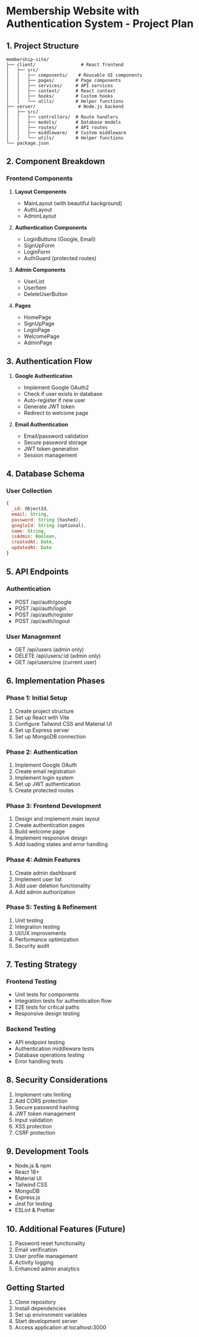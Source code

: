 # Membership Website with Authentication System - Project Plan

## 1. Project Structure
```
membership-site/
├── client/                 # React frontend
│   ├── src/
│   │   ├── components/    # Reusable UI components
│   │   ├── pages/        # Page components
│   │   ├── services/     # API services
│   │   ├── context/      # React context
│   │   ├── hooks/        # Custom hooks
│   │   └── utils/        # Helper functions
├── server/                # Node.js backend
│   ├── src/
│   │   ├── controllers/  # Route handlers
│   │   ├── models/       # Database models
│   │   ├── routes/       # API routes
│   │   ├── middleware/   # Custom middleware
│   │   └── utils/        # Helper functions
└── package.json
```

## 2. Component Breakdown

### Frontend Components
1. **Layout Components**
   - MainLayout (with beautiful background)
   - AuthLayout
   - AdminLayout

2. **Authentication Components**
   - LoginButtons (Google, Email)
   - SignUpForm
   - LoginForm
   - AuthGuard (protected routes)

3. **Admin Components**
   - UserList
   - UserItem
   - DeleteUserButton

4. **Pages**
   - HomePage
   - SignUpPage
   - LoginPage
   - WelcomePage
   - AdminPage

## 3. Authentication Flow
1. **Google Authentication**
   - Implement Google OAuth2
   - Check if user exists in database
   - Auto-register if new user
   - Generate JWT token
   - Redirect to welcome page

2. **Email Authentication**
   - Email/password validation
   - Secure password storage
   - JWT token generation
   - Session management

## 4. Database Schema

### User Collection
```javascript
{
  _id: ObjectId,
  email: String,
  password: String (hashed),
  googleId: String (optional),
  name: String,
  isAdmin: Boolean,
  createdAt: Date,
  updatedAt: Date
}
```

## 5. API Endpoints

### Authentication
- POST /api/auth/google
- POST /api/auth/login
- POST /api/auth/register
- POST /api/auth/logout

### User Management
- GET /api/users (admin only)
- DELETE /api/users/:id (admin only)
- GET /api/users/me (current user)

## 6. Implementation Phases

### Phase 1: Initial Setup
1. Create project structure
2. Set up React with Vite
3. Configure Tailwind CSS and Material UI
4. Set up Express server
5. Set up MongoDB connection

### Phase 2: Authentication
1. Implement Google OAuth
2. Create email registration
3. Implement login system
4. Set up JWT authentication
5. Create protected routes

### Phase 3: Frontend Development
1. Design and implement main layout
2. Create authentication pages
3. Build welcome page
4. Implement responsive design
5. Add loading states and error handling

### Phase 4: Admin Features
1. Create admin dashboard
2. Implement user list
3. Add user deletion functionality
4. Add admin authorization

### Phase 5: Testing & Refinement
1. Unit testing
2. Integration testing
3. UI/UX improvements
4. Performance optimization
5. Security audit

## 7. Testing Strategy

### Frontend Testing
- Unit tests for components
- Integration tests for authentication flow
- E2E tests for critical paths
- Responsive design testing

### Backend Testing
- API endpoint testing
- Authentication middleware tests
- Database operations testing
- Error handling tests

## 8. Security Considerations
1. Implement rate limiting
2. Add CORS protection
3. Secure password hashing
4. JWT token management
5. Input validation
6. XSS protection
7. CSRF protection

## 9. Development Tools
- Node.js & npm
- React 18+
- Material UI
- Tailwind CSS
- MongoDB
- Express.js
- Jest for testing
- ESLint & Prettier

## 10. Additional Features (Future)
1. Password reset functionality
2. Email verification
3. User profile management
4. Activity logging
5. Enhanced admin analytics

## Getting Started
1. Clone repository
2. Install dependencies
3. Set up environment variables
4. Start development server
5. Access application at localhost:3000